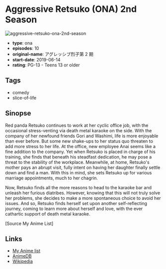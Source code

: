 # Aggressive Retsuko (ONA) 2nd Season

![aggressive-retsuko-ona-2nd-season](https://cdn.myanimelist.net/images/anime/1739/101117.jpg)

-   **type**: ona
-   **episodes**: 10
-   **original-name**: アグレッシブ烈子第 2 期
-   **start-date**: 2019-06-14
-   **rating**: PG-13 - Teens 13 or older

## Tags

-   comedy
-   slice-of-life

## Sinopse

Red panda Retsuko continues to work at her cyclic office job, with the occasional stress-venting via death metal karaoke on the side. With the company of her newfound friends Gori and Washimi, life is more enjoyable than ever before. But some new shake-ups to her status quo threaten to add more stress to her life. At the office, new employee Anai seems like a fine addition to the company. Yet when Retsuko is placed in charge of his training, she finds that beneath his steadfast dedication, he may pose a threat to the stability of the workplace. Meanwhile, at home, Retsuko's mother pays an abrupt visit, fully intent on having her daughter finally settle down and find a man. With this in mind, she sets Retsuko up for various marriage appointments, much to her chagrin.

Now, Retsuko finds all the more reasons to head to the karaoke bar and unleash her furious diatribes. However, knowing that this will not truly solve her problems, she decides to make a more spontaneous choice to avoid her issues. And so, Retsuko finds herself set upon another self-reflecting journey, coming to learn more about herself and love, with the ever cathartic support of death metal karaoke.

[Source My Anime List]

## Links

-   [My Anime list](https://myanimelist.net/anime/37985/Aggressive_Retsuko_ONA_2nd_Season)
-   [AnimeDB](http://anidb.info/perl-bin/animedb.pl?show=anime&aid=14199)
-   [Wikipedia](https://en.wikipedia.org/wiki/Aggretsuko)
